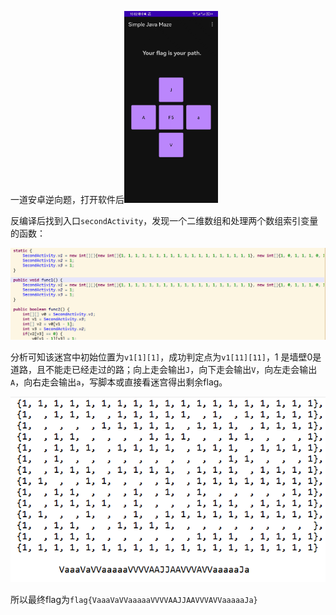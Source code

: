 一道安卓逆向题，打开软件后<img src="photo/image-20230409100304398.png" alt="image-20230409100304398" style="zoom:30%;" />

反编译后找到入口`secondActivity`，发现一个二维数组和处理两个数组索引变量的函数：

![image-20220307000451390](photo/image-20220307000451390.png)

分析可知该迷宫中初始位置为`v1[1][1]`，成功判定点为`v1[11][11]`，1 是墙壁0是道路，且不能走已经走过的路；向上走会输出`J`，向下走会输出`V`，向左走会输出`A`，向右走会输出`a`，写脚本或直接看迷宫得出剩余flag。

![image-20220307002009022](photo/image-20220307002009022.png)

所以最终flag为`flag{VaaaVaVVaaaaaVVVVAAJJAAVVVAVVaaaaaJa}`